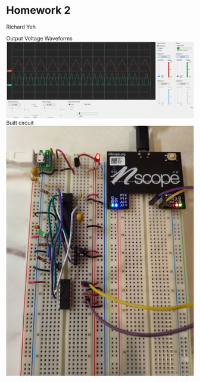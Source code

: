# Homework 2
Richard Yeh

Output Voltage Waveforms
![waveform](./images/waveforms.png)
Built circuit
![built](./images/built.jpg)
